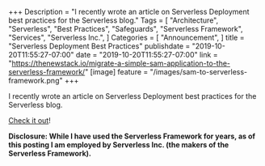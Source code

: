 +++
Description = "I recently wrote an article on Serverless Deployment best practices for the Serverless blog."
Tags = [
  "Architecture",
  "Serverless",
  "Best Practices",
  "Safeguards",
  "Serverless Framework",
  "Services",
  "Serverless Inc.",
]
Categories = [
  "Announcement",
]
title = "Serverless Deployment Best Practices"
publishdate = "2019-10-20T11:55:27-07:00"
date = "2019-10-20T11:55:27-07:00"
link = "https://thenewstack.io/migrate-a-simple-sam-application-to-the-serverless-framework/"
[image]
    feature = "/images/sam-to-serverless-framework.png"
+++

I recently wrote an article on Serverless Deployment best practices for the Serverless blog.<!--more-->

[Check it out](https://serverless.com/blog/serverless-deployment-best-practices)! 

**Disclosure: While I have used the Serverless Framework for years, as of this posting I am employed by Serverless Inc. (the makers of the Serverless Framework).**